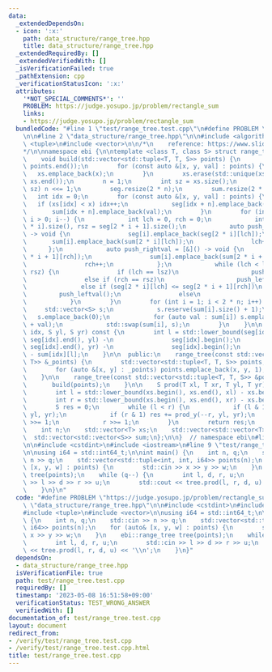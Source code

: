 ```yaml
---
data:
  _extendedDependsOn:
  - icon: ':x:'
    path: data_structure/range_tree.hpp
    title: data_structure/range_tree.hpp
  _extendedRequiredBy: []
  _extendedVerifiedWith: []
  _isVerificationFailed: true
  _pathExtension: cpp
  _verificationStatusIcon: ':x:'
  attributes:
    '*NOT_SPECIAL_COMMENTS*': ''
    PROBLEM: https://judge.yosupo.jp/problem/rectangle_sum
    links:
    - https://judge.yosupo.jp/problem/rectangle_sum
  bundledCode: "#line 1 \"test/range_tree.test.cpp\"\n#define PROBLEM \"https://judge.yosupo.jp/problem/rectangle_sum\"\
    \n\n#line 2 \"data_structure/range_tree.hpp\"\n\n#include <algorithm>\n#include\
    \ <tuple>\n#include <vector>\n\n/*\n    reference: https://www.slideshare.net/okuraofvegetable/ss-65377588\n\
    */\n\nnamespace ebi {\n\ntemplate <class T, class S> struct range_tree {\n  private:\n\
    \    void build(std::vector<std::tuple<T, T, S>> points) {\n        std::sort(points.begin(),\
    \ points.end());\n        for (const auto &[x, y, val] : points) {\n         \
    \   xs.emplace_back(x);\n        }\n        xs.erase(std::unique(xs.begin(), xs.end()),\
    \ xs.end());\n        n = 1;\n        int sz = xs.size();\n        while (n <\
    \ sz) n <<= 1;\n        seg.resize(2 * n);\n        sum.resize(2 * n);\n     \
    \   int idx = 0;\n        for (const auto &[x, y, val] : points) {\n         \
    \   if (xs[idx] < x) idx++;\n            seg[idx + n].emplace_back(y);\n     \
    \       sum[idx + n].emplace_back(val);\n        }\n        for (int i = n - 1;\
    \ i > 0; i--) {\n            int lch = 0, rch = 0;\n            int lsz = seg[2\
    \ * i].size(), rsz = seg[2 * i + 1].size();\n            auto push_leftval = [&]()\
    \ -> void {\n                seg[i].emplace_back(seg[2 * i][lch]);\n         \
    \       sum[i].emplace_back(sum[2 * i][lch]);\n                lch++;\n      \
    \      };\n            auto push_rightval = [&]() -> void {\n                seg[i].emplace_back(seg[2\
    \ * i + 1][rch]);\n                sum[i].emplace_back(sum[2 * i + 1][rch]);\n\
    \                rch++;\n            };\n            while (lch < lsz || rch <\
    \ rsz) {\n                if (lch == lsz)\n                    push_rightval();\n\
    \                else if (rch == rsz)\n                    push_leftval();\n \
    \               else if (seg[2 * i][lch] <= seg[2 * i + 1][rch])\n           \
    \         push_leftval();\n                else\n                    push_rightval();\n\
    \            }\n        }\n        for (int i = 1; i < 2 * n; i++) {\n       \
    \     std::vector<S> s;\n            s.reserve(sum[i].size() + 1);\n         \
    \   s.emplace_back(0);\n            for (auto val : sum[i]) s.emplace_back(s.back()\
    \ + val);\n            std::swap(sum[i], s);\n        }\n    }\n\n    S prod_y(int\
    \ idx, S yl, S yr) const {\n        int l = std::lower_bound(seg[idx].begin(),\
    \ seg[idx].end(), yl) -\n                seg[idx].begin();\n        int r = std::lower_bound(seg[idx].begin(),\
    \ seg[idx].end(), yr) -\n                seg[idx].begin();\n        return sum[idx][r]\
    \ - sum[idx][l];\n    }\n\n  public:\n    range_tree(const std::vector<std::pair<T,\
    \ T>> &_points) {\n        std::vector<std::tuple<T, T, S>> points;\n        points.reserve(_points.size());\n\
    \        for (auto &[x, y] : _points) points.emplace_back(x, y, 1);\n        build(points);\n\
    \    }\n\n    range_tree(const std::vector<std::tuple<T, T, S>> &points) {\n \
    \       build(points);\n    }\n\n    S prod(T xl, T xr, T yl, T yr) const {\n\
    \        int l = std::lower_bound(xs.begin(), xs.end(), xl) - xs.begin() + n;\n\
    \        int r = std::lower_bound(xs.begin(), xs.end(), xr) - xs.begin() + n;\n\
    \        S res = 0;\n        while (l < r) {\n            if (l & 1) res += prod_y(l++,\
    \ yl, yr);\n            if (r & 1) res += prod_y(--r, yl, yr);\n            l\
    \ >>= 1;\n            r >>= 1;\n        }\n        return res;\n    }\n\n  private:\n\
    \    int n;\n    std::vector<T> xs;\n    std::vector<std::vector<T>> seg;\n  \
    \  std::vector<std::vector<S>> sum;\n};\n\n}  // namespace ebi\n#line 4 \"test/range_tree.test.cpp\"\
    \n\n#include <cstdint>\n#include <iostream>\n#line 9 \"test/range_tree.test.cpp\"\
    \n\nusing i64 = std::int64_t;\n\nint main() {\n    int n, q;\n    std::cin >>\
    \ n >> q;\n    std::vector<std::tuple<int, int, i64>> points(n);\n    for (auto&\
    \ [x, y, w] : points) {\n        std::cin >> x >> y >> w;\n    }\n    ebi::range_tree\
    \ tree(points);\n    while (q--) {\n        int l, d, r, u;\n        std::cin\
    \ >> l >> d >> r >> u;\n        std::cout << tree.prod(l, r, d, u) << '\\n';\n\
    \    }\n}\n"
  code: "#define PROBLEM \"https://judge.yosupo.jp/problem/rectangle_sum\"\n\n#include\
    \ \"data_structure/range_tree.hpp\"\n\n#include <cstdint>\n#include <iostream>\n\
    #include <tuple>\n#include <vector>\n\nusing i64 = std::int64_t;\n\nint main()\
    \ {\n    int n, q;\n    std::cin >> n >> q;\n    std::vector<std::tuple<int, int,\
    \ i64>> points(n);\n    for (auto& [x, y, w] : points) {\n        std::cin >>\
    \ x >> y >> w;\n    }\n    ebi::range_tree tree(points);\n    while (q--) {\n\
    \        int l, d, r, u;\n        std::cin >> l >> d >> r >> u;\n        std::cout\
    \ << tree.prod(l, r, d, u) << '\\n';\n    }\n}"
  dependsOn:
  - data_structure/range_tree.hpp
  isVerificationFile: true
  path: test/range_tree.test.cpp
  requiredBy: []
  timestamp: '2023-05-08 16:51:58+09:00'
  verificationStatus: TEST_WRONG_ANSWER
  verifiedWith: []
documentation_of: test/range_tree.test.cpp
layout: document
redirect_from:
- /verify/test/range_tree.test.cpp
- /verify/test/range_tree.test.cpp.html
title: test/range_tree.test.cpp
---
```

